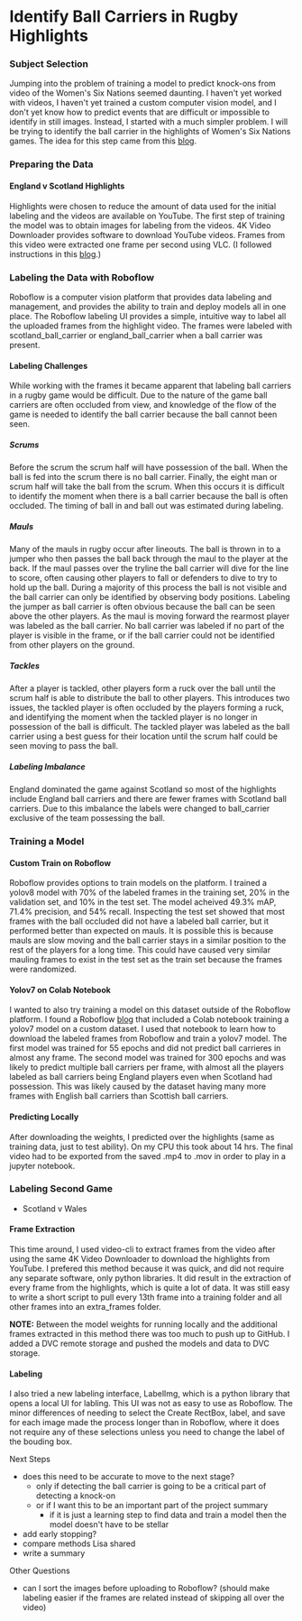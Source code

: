 # Identify Ball Carriers in Rugby Highlights
### Subject Selection
Jumping into the problem of training a model to predict knock-ons from video of the Women's Six Nations seemed daunting. I haven't yet worked with videos, I haven't yet trained a custom computer vision model, and I don't yet know how to predict events that are difficult or impossible to identify in still images. Instead, I started with a much simpler problem. I will be trying to identify the ball carrier in the highlights of Women's Six Nations games. The idea for this step came from this [blog](https://blog.paperspace.com/yolov7/).

### Preparing the Data
#### England v Scotland Highlights
Highlights were chosen to reduce the amount of data used for the initial labeling and the videos are available on YouTube. The first step of training the model was to obtain images for labeling from the videos. 4K Video Downloader provides software to download YouTube videos. Frames from this video were extracted one frame per second using VLC. (I followed instructions in this [blog](https://www.4kdownload.com/howto/how-to-extract-frames-from-a-youtube-video/2).) 

### Labeling the Data with Roboflow
Roboflow is a computer vision platform that provides data labeling and management, and provides the ability to train and deploy models all in one place. The Roboflow labeling UI provides a simple, intuitive way to label all the uploaded frames from the highlight video. The frames were labeled with scotland_ball_carrier or england_ball_carrier when a ball carrier was present. 

#### Labeling Challenges
While working with the frames it became apparent that labeling ball carriers in a rugby game would be difficult. Due to the nature of the game ball carriers are often occluded from view, and knowledge of the flow of the game is needed to identify the ball carrier because the ball cannot been seen. 
##### Scrums
Before the scrum the scrum half will have possession of the ball. When the ball is fed into the scrum there is no ball carrier. Finally, the eight man or scrum half will take the ball from the scrum. When this occurs it is difficult to identify the moment when there is a ball carrier because the ball is often occluded. The timing of ball in and ball out was estimated during labeling.
##### Mauls
Many of the mauls in rugby occur after lineouts. The ball is thrown in to a jumper who then passes the ball back through the maul to the player at the back. If the maul passes over the tryline the ball carrier will dive for the line to score, often causing other players to fall or defenders to dive to try to hold up the ball. During a majority of this process the ball is not visible and the ball carrier can only be identified by observing body positions. Labeling the jumper as ball carrier is often obvious because the ball can be seen above the other players. As the maul is moving forward the rearmost player was labeled as the ball carrier. No ball carrier was labeled if no part of the player is visible in the frame, or if the ball carrier could not be identified from other players on the ground.
##### Tackles
After a player is tackled, other players form a ruck over the ball until the scrum half is able to distribute the ball to other players. This introduces two issues, the tackled player is often occluded by the players forming a ruck, and identifying the moment when the tackled player is no longer in possession of the ball is difficult. The tackled player was labeled as the ball carrier using a best guess for their location until the scrum half could be seen moving to pass the ball.
##### Labeling Imbalance
England dominated the game against Scotland so most of the highlights include England ball carriers and there are fewer frames with Scotland ball carriers. Due to this imbalance the labels were changed to ball_carrier exclusive of the team possessing the ball. 

### Training a Model
#### Custom Train on Roboflow
Roboflow provides options to train models on the platform. I trained a yolov8 model with 70% of the labeled frames in the training set, 20% in the validation set, and 10% in the test set. The model acheived 49.3% mAP, 71.4% precision, and 54% recall. Inspecting the test set showed that most frames with the ball occluded did not have a labeled ball carrier, but it performed better than expected on mauls. It is possible this is because mauls are slow moving and the ball carrier stays in a similar position to the rest of the players for a long time. This could have caused very similar mauling frames to exist in the test set as the train set because the frames were randomized.

#### Yolov7 on Colab Notebook
I wanted to also try training a model on this dataset outside of the Roboflow platform. I found a Roboflow [blog](https://blog.roboflow.com/yolov7-custom-dataset-training-tutorial/) that included a Colab notebook training a yolov7 model on a custom dataset. I used that notebook to learn how to download the labeled frames from Roboflow and train a yolov7 model. The first model was trained for 55 epochs and did not predict ball carrieres in almost any frame. The second model was trained for 300 epochs and was likely to predict multiple ball carriers per frame, with almost all the players labeled as ball carriers being England players even when Scotland had possession. This was likely caused by the dataset having many more frames with English ball carriers than Scottish ball carriers.
#### Predicting Locally
After downloading the weights, I predicted over the highlights (same as training data, just to test ability). On my CPU this took about 14 hrs. The final video had to be exported from the saved .mp4 to .mov in order to play in a jupyter notebook.

### Labeling Second Game
- Scotland v Wales

#### Frame Extraction
This time around, I used video-cli to extract frames from the video after using the same 4K Video Downloader to download the highlights from YouTube. I prefered this method because it was quick, and did not require any separate software, only python libraries. It did result in the extraction of every frame from the highlights, which is quite a lot of data. It was still easy to write a short script to pull every 13th frame into a training folder and all other frames into an extra_frames folder. 

**NOTE:** Between the model weights for running locally and the additional frames extracted in this method there was too much to push up to GitHub. I added a DVC remote storage and pushed the models and data to DVC storage.

#### Labeling
I also tried a new labeling interface, LabelImg, which is a python library that opens a local UI for labling. This UI was not as easy to use as Roboflow. The minor differences of needing to select the Create RectBox, label, and save for each image made the process longer than in Roboflow, where it does not require any of these selections unless you need to change the label of the bouding box.


Next Steps
- does this need to be accurate to move to the next stage?
    * only if detecting the ball carrier is going to be a critical part of detecting a knock-on
    * or if I want this to be an important part of the project summary
        - if it is just a learning step to find data and train a model then the model doesn't have to be stellar
- add early stopping?
- compare methods Lisa shared
- write a summary

Other Questions
- can I sort the images before uploading to Roboflow? (should make labeling easier if the frames are related instead of skipping all over the video)
